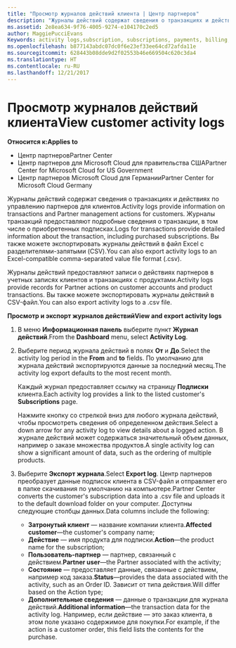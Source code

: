 ```yaml
---
title: "Просмотр журналов действий клиента | Центр партнеров"
description: "Журналы действий содержат сведения о транзакциях и действиях по управлению партнерами для клиентов."
ms.assetid: 2e8ea634-9f76-4005-9274-e104170c2ed5
author: MaggiePucciEvans
Keywords: activity logs,subscription, subscriptions, payments, billing, transactions
ms.openlocfilehash: b877143abdc07dc0f6e23ef33ee64cd72afda11e
ms.sourcegitcommit: 628443b08dde9d2f02553b46e669504c620c3da4
ms.translationtype: HT
ms.contentlocale: ru-RU
ms.lasthandoff: 12/21/2017
---
```

# <a name="view-customer-activity-logs"></a><span data-ttu-id="4f333-103">Просмотр журналов действий клиента</span><span class="sxs-lookup"><span data-stu-id="4f333-103">View customer activity logs</span></span>

**<span data-ttu-id="4f333-104">Относится к:</span><span class="sxs-lookup"><span data-stu-id="4f333-104">Applies to</span></span>**

-  <span data-ttu-id="4f333-105">Центр партнеров</span><span class="sxs-lookup"><span data-stu-id="4f333-105">Partner Center</span></span>
-  <span data-ttu-id="4f333-106">Центр партнеров для Microsoft Cloud для правительства США</span><span class="sxs-lookup"><span data-stu-id="4f333-106">Partner Center for Microsoft Cloud for US Government</span></span>
-  <span data-ttu-id="4f333-107">Центр партнеров Microsoft Cloud для Германии</span><span class="sxs-lookup"><span data-stu-id="4f333-107">Partner Center for Microsoft Cloud Germany</span></span>


<span data-ttu-id="4f333-108">Журналы действий содержат сведения о транзакциях и действиях по управлению партнеров для клиентов.</span><span class="sxs-lookup"><span data-stu-id="4f333-108">Activity logs provide information on transactions and Partner management actions for customers.</span></span> <span data-ttu-id="4f333-109">Журналы транзакций предоставляют подробные сведения о транзакции, в том числе о приобретенных подписках.</span><span class="sxs-lookup"><span data-stu-id="4f333-109">Logs for transactions provide detailed information about the transaction, including purchased subscriptions.</span></span> <span data-ttu-id="4f333-110">Вы также можете экспортировать журналы действий в файл Excel с разделителями-запятыми (CSV).</span><span class="sxs-lookup"><span data-stu-id="4f333-110">You can also export activity logs to an Excel-compatible comma-separated value file format (.csv).</span></span>

<span data-ttu-id="4f333-111">Журналы действий предоставляют записи о действиях партнеров в учетных записях клиентов и транзакциях с продуктами.</span><span class="sxs-lookup"><span data-stu-id="4f333-111">Activity logs provide records for Partner actions on customer accounts and product transactions.</span></span> <span data-ttu-id="4f333-112">Вы также можете экспортировать журналы действий в CSV-файл.</span><span class="sxs-lookup"><span data-stu-id="4f333-112">You can also export activity logs to a .csv file.</span></span>

**<span data-ttu-id="4f333-113">Просмотр и экспорт журналов действий</span><span class="sxs-lookup"><span data-stu-id="4f333-113">View and export activity logs</span></span>**

1.  <span data-ttu-id="4f333-114">В меню **Информационная панель** выберите пункт **Журнал действий**.</span><span class="sxs-lookup"><span data-stu-id="4f333-114">From the **Dashboard** menu, select **Activity Log**.</span></span>
2.  <span data-ttu-id="4f333-115">Выберите период журнала действий в полях **От** и **До**.</span><span class="sxs-lookup"><span data-stu-id="4f333-115">Select the activity log period in the **From** and **to** fields.</span></span> <span data-ttu-id="4f333-116">По умолчанию для журнала действий экспортируются данные за последний месяц.</span><span class="sxs-lookup"><span data-stu-id="4f333-116">The activity log export defaults to the most recent month.</span></span>

    <span data-ttu-id="4f333-117">Каждый журнал предоставляет ссылку на страницу **Подписки** клиента.</span><span class="sxs-lookup"><span data-stu-id="4f333-117">Each activity log provides a link to the listed customer's **Subscriptions** page.</span></span>

    <span data-ttu-id="4f333-118">Нажмите кнопку со стрелкой вниз для любого журнала действий, чтобы просмотреть сведения об определенном действия.</span><span class="sxs-lookup"><span data-stu-id="4f333-118">Select a down arrow for any activity log to view details about a logged action.</span></span> <span data-ttu-id="4f333-119">В журнале действий может содержаться значительный объем данных, например о заказе множества продуктов.</span><span class="sxs-lookup"><span data-stu-id="4f333-119">A single activity log can show a significant amount of data, such as the ordering of multiple products.</span></span>

3.  <span data-ttu-id="4f333-120">Выберите **Экспорт журнала**.</span><span class="sxs-lookup"><span data-stu-id="4f333-120">Select **Export log**.</span></span> <span data-ttu-id="4f333-121">Центр партнеров преобразует данные подписок клиента в CSV-файл и отправляет его в папке скачивания по умолчанию на компьютере.</span><span class="sxs-lookup"><span data-stu-id="4f333-121">Partner Center converts the customer's subscription data into a .csv file and uploads it to the default download folder on your computer.</span></span> <span data-ttu-id="4f333-122">Доступны следующие столбцы данных.</span><span class="sxs-lookup"><span data-stu-id="4f333-122">Data columns include the following:</span></span>
    -   <span data-ttu-id="4f333-123">**Затронутый клиент** — название компании клиента.</span><span class="sxs-lookup"><span data-stu-id="4f333-123">**Affected customer**—the customer's company name;</span></span>
    -   <span data-ttu-id="4f333-124">**Действие** — имя продукта для подписки.</span><span class="sxs-lookup"><span data-stu-id="4f333-124">**Action**—the product name for the subscription;</span></span>
    -   <span data-ttu-id="4f333-125">**Пользователь-партнер** — партнер, связанный с действием.</span><span class="sxs-lookup"><span data-stu-id="4f333-125">**Partner user**—the Partner associated with the activity;</span></span>
    -   <span data-ttu-id="4f333-126">**Состояние** — предоставляет данные, связанные с действием, например код заказа.</span><span class="sxs-lookup"><span data-stu-id="4f333-126">**Status**—provides the data associated with the activity, such as an Order ID.</span></span> <span data-ttu-id="4f333-127">Зависит от типа действия.</span><span class="sxs-lookup"><span data-stu-id="4f333-127">Will differ based on the Action type;</span></span>
    -   <span data-ttu-id="4f333-128">**Дополнительные сведения** — данные о транзакции для журнала действий.</span><span class="sxs-lookup"><span data-stu-id="4f333-128">**Additional information**—the transaction data for the activity log.</span></span> <span data-ttu-id="4f333-129">Например, если действие — это заказ клиента, в этом поле указано содержимое для покупки.</span><span class="sxs-lookup"><span data-stu-id="4f333-129">For example, if the action is a customer order, this field lists the contents for the purchase.</span></span>

 

 



